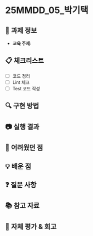 # 25MMDD_05_박기택

## 📝 과제 정보

- **교육 주제**: <!-- 해당 과제와 관련된 교육 주제를 작성해주세요 -->

## 📋 체크리스트

- [ ] 코드 정리
- [ ] Lint 체크
- [ ] Test 코드 작성

## 🔍 구현 방법

<!-- 주요 기능의 구현 방법이나 접근 방식에 대해 설명해주세요 -->

## 📷 실행 결과

<!-- 실행 결과 스크린샷을 첨부해주세요 -->

## 🚨 어려웠던 점

<!-- 과제를 수행하면서 어려웠던 부분이나 해결하지 못한 문제가 있다면 작성해주세요 -->

## 💡 배운 점

<!-- 과제를 통해 새롭게 배운 내용이나 깨달은 점을 작성해주세요 -->

## ❓ 질문 사항

<!-- 과제와 관련하여 질문이 있다면 작성해주세요 -->

## 📚 참고 자료

<!-- 과제 수행에 참고한 자료나 문서의 링크를 공유해주세요 -->

## 🔄 자체 평가 & 회고

<!-- 자신의 코드에 대한 피드백이나 개선점을 작성해주세요 -->